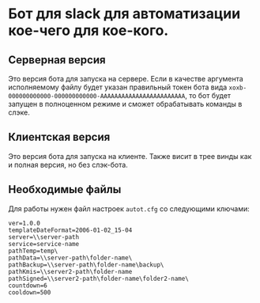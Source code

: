 # Бот для slack для автоматизации кое-чего для кое-кого.

## Серверная версия
Это версия бота для запуска на сервере.
Если в качестве аргумента исполняемому файлу будет указан правильный токен бота
вида  `xoxb-000000000000-000000000000-AAAAAAAAAAAAAAAAAAAAAAAA`, то бот
будет запущен в полноценном режиме и сможет обрабатывать команды в слэке.

## Клиентская версия
Это версия бота для запуска на клиенте.
Также висит в трее винды как и полная версия, но без слэк-бота.

## Необходимые файлы
Для работы нужен файл настроек `autot.cfg` со следующими ключами:
```
ver=1.0.0
templateDateFormat=2006-01-02_15-04
server=\\server-path
service=service-name
pathTemp=temp\
pathData=\\server-path\folder-name\
pathBackup=\\server-path\folder-name\backup\
pathKmis=\\server2-path\folder-name
pathSigned=\\server2-path\folder-name\folder2-name\
countdown=6
cooldown=500
```
